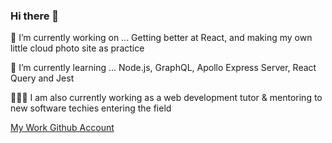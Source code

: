 ### Hi there 👋

🔭 I’m currently working on ...
  Getting better at React, and making my own little cloud photo site as practice 
  
🌱 I’m currently learning ...
    Node.js, GraphQL, Apollo Express Server, React Query and Jest

👩🏽‍🏫 I am also currently working as a web development tutor & mentoring to new software techies entering the field

[My Work Github Account](https://github.com/bethanyaj)

<!--[![@bethanyann's Holopin board](https://holopin.io/api/user/board?user=bethanyann)](https://holopin.io/@bethanyann)

**bethanyann/bethanyann** is a ✨ _special_ ✨ repository because its `README.md` (this file) appears on your GitHub profile.

Here are some ideas to get you started:

- 🔭 I’m currently working on ...
- 🌱 I’m currently learning ...
- 👯 I’m looking to collaborate on ...
- 🤔 I’m looking for help with ...
- 💬 Ask me about ...
- 📫 How to reach me: ...
- 😄 Pronouns: ...
- ⚡ Fun fact: ...
-->

